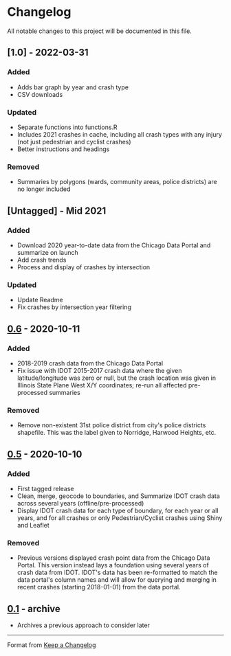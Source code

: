 # Changelog

All notable changes to this project will be documented in this file.

## [1.0] - 2022-03-31

### Added
- Adds bar graph by year and crash type
- CSV downloads

### Updated
- Separate functions into functions.R
- Includes 2021 crashes in cache, including all crash types with any injury (not just pedestrian and cyclist crashes)
- Better instructions and headings

### Removed
- Summaries by polygons (wards, community areas, police districts) are no longer included

## [Untagged] - Mid 2021

### Added

- Download 2020 year-to-date data from the Chicago Data Portal and summarize on launch
- Add crash trends
- Process and display of crashes by intersection

### Updated
- Update Readme
- Fix crashes by intersection year filtering

## [0.6] - 2020-10-11

### Added

- 2018-2019 crash data from the Chicago Data Portal
- Fix issue with IDOT 2015-2017 crash data where the given latitude/longitude was zero or null, but the crash location was given in Illinois State Plane West X/Y coordinates; re-run all affected pre-processed summaries

### Removed
- Remove non-existent 31st police district from city's police districts shapefile. This was the label given to Norridge, Harwood Heights, etc.

## [0.5] - 2020-10-10

### Added

- First tagged release
- Clean, merge, geocode to boundaries, and Summarize IDOT crash data across several years (offline/pre-processed)
- Display IDOT crash data for each type of boundary, for each year or all years, and for all crashes or only Pedestrian/Cyclist crashes using Shiny and Leaflet

### Removed

- Previous versions displayed crash point data from the Chicago Data Portal. This version instead lays a foundation using several years of crash data from IDOT. IDOT's data has been re-formatted to match the data portal's column names and will allow for querying and merging in recent crashes (starting 2018-01-01) from the data portal.

## [0.1] - archive

- Archives a previous approach to consider later


-------

Format from [Keep a Changelog](https://keepachangelog.com/en/1.0.0/)

[unreleased]: https://github.com/mmmccarthy/chivz/compare/v0.6...HEAD
[0.6]: https://github.com/mmmccarthy/chivz/compare/v0.5...v0.6
[0.5]: https://github.com/mmmccarthy/chivz/compare/v0.1...v0.5
[0.1]: https://github.com/mmmccarthy/chivz/releases/tag/v0.1